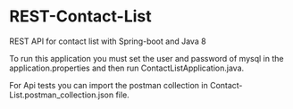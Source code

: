 # REST-Contact-List
REST API for contact list with Spring-boot and Java 8

To run this application you must set the user and password of mysql in the application.properties and then run 
ContactListApplication.java.

For Api tests you can import the postman collection in Contact-List.postman_collection.json file.
